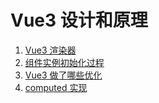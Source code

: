# Vue3 设计和原理

1. [Vue3 渲染器](/articles/Vue3/Vue3设计和原理/Vue3渲染器.md)
2. [组件实例初始化过程](/articles/Vue3/Vue3设计和原理/组件实例初始化过程.md)
3. [Vue3 做了哪些优化](/articles/Vue3/Vue3设计和原理/Vue3做了哪些优化.md)
4. [computed 实现](/articles/Vue3/Vue3设计和原理/computed实现.md)
